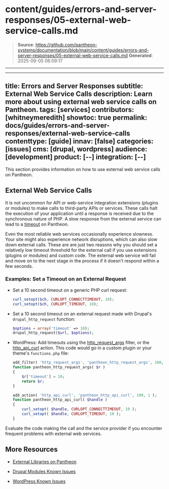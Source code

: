 # content/guides/errors-and-server-responses/05-external-web-service-calls.md

> **Source**: https://github.com/pantheon-systems/documentation/blob/main/content/guides/errors-and-server-responses/05-external-web-service-calls.md
> **Generated**: 2025-09-05 06:09:17

---

---
title: Errors and Server Responses
subtitle: External Web Service Calls
description: Learn more about using external web service calls on Pantheon.
tags: [services]
contributors: [whitneymeredith]
showtoc: true
permalink: docs/guides/errors-and-server-responses/external-web-service-calls
contenttype: [guide]
innav: [false]
categories: [issues]
cms: [drupal, wordpress]
audience: [development]
product: [--]
integration: [--]
---

This section provides information on how to use external web service calls on Pantheon.

## External Web Service Calls

It is not uncommon for API or web-service integration extensions (plugins or modules) to make calls to third-party APIs or services. These calls halt the execution of your application until a response is received due to the synchronous nature of PHP. A slow response from the external service can lead to a [timeout](/timeouts) on Pantheon.

Even the most reliable web services occasionally experience slowness. Your site might also experience network disruptions, which can also slow down external calls. These are are just two reasons why you should set a relatively low timeout threshold for the external call if you use extensions (plugins or modules) and custom code. The external web service will fail and move on to the next stage in the process if it doesn't respond within a few seconds.

### Examples: Set a Timeout on an External Request

- Set a 10 second timeout on a generic PHP curl request:

   ```php
   curl_setopt($ch, CURLOPT_CONNECTTIMEOUT, 10);
   curl_setopt($ch, CURLOPT_TIMEOUT, 10);
   ```

- Set a 10 second timeout on an external request made with Drupal's `drupal_http_request` function:

   ```php
   $options = array('timeout' => 10);
   drupal_http_request($url, $options);
   ```

- WordPress: Add timeouts using the [http_request_args](https://developer.wordpress.org/reference/hooks/http_request_args/) filter, or the [http_api_curl](https://developer.wordpress.org/reference/hooks/http_api_curl/) action. This code would go in a custom plugin or your theme's `functions.php` file:

   ```php
   add_filter( 'http_request_args', 'pantheon_http_request_args', 100, 1 );
   function pantheon_http_request_args( $r )
   {
       $r['timeout'] = 10;
       return $r;
   }

   add_action( 'http_api_curl', 'pantheon_http_api_curl', 100, 1 );
   function pantheon_http_api_curl( $handle )
   {
       curl_setopt( $handle, CURLOPT_CONNECTTIMEOUT, 10 );
       curl_setopt( $handle, CURLOPT_TIMEOUT, 10 );
   }
   ```

Evaluate the code making the call and the service provider if you encounter frequent problems with external web services.

## More Resources

- [External Libraries on Pantheon](/external-libraries)

- [Drupal Modules Known Issues](/modules-known-issues)

- [WordPress Known Issues](/wordpress-known-issues)
